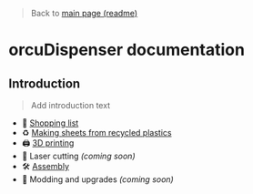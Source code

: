 > Back to [main page (readme)](../README.md)

# orcuDispenser documentation

## Introduction

> Add introduction text

- 🛒 [Shopping list](Shopping_list.md)
- ♻️ [Making sheets from recycled plastics](Making_sheets.md)
- 🖨️ [3D printing](3D_printing.md)
- 🔫 Laser cutting *(coming soon)*
- 🛠️ [Assembly](Assembly.md)
- 🔼 Modding and upgrades *(coming soon)*
